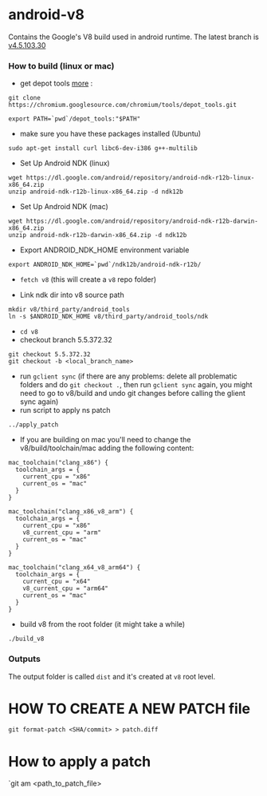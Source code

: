 # android-v8
Contains the Google's V8 build used in android runtime. The latest branch is [v4.5.103.30](https://github.com/NativeScript/android-v8/tree/v4.5.103.30)

### How to build (linux or mac)

* get depot tools [more](https://www.chromium.org/developers/how-tos/install-depot-tools) :
```
git clone https://chromium.googlesource.com/chromium/tools/depot_tools.git

export PATH=`pwd`/depot_tools:"$PATH"
```
* make sure you have these packages installed (Ubuntu)
```
sudo apt-get install curl libc6-dev-i386 g++-multilib
```

* Set Up Android NDK (linux)
```
wget https://dl.google.com/android/repository/android-ndk-r12b-linux-x86_64.zip
unzip android-ndk-r12b-linux-x86_64.zip -d ndk12b
```

* Set Up Android NDK (mac)
```
wget https://dl.google.com/android/repository/android-ndk-r12b-darwin-x86_64.zip
unzip android-ndk-r12b-darwin-x86_64.zip -d ndk12b
```

* Export ANDROID_NDK_HOME environment variable
```
export ANDROID_NDK_HOME=`pwd`/ndk12b/android-ndk-r12b/
```

* `fetch v8` (this will create a `v8` repo folder)

* Link ndk dir into v8 source path
```
mkdir v8/third_party/android_tools
ln -s $ANDROID_NDK_HOME v8/third_party/android_tools/ndk
```
* `cd v8`
* checkout branch 5.5.372.32
```
git checkout 5.5.372.32
git checkout -b <local_branch_name>
```
* run `gclient sync` (if there are any problems: delete all problematic folders and do `git checkout .`, then run `gclient sync` again, you might need to go to v8/build and undo git changes before calling the glient sync again)
* run script to apply ns patch
```
../apply_patch
```
* If you are building on mac you'll need to change the v8/build/toolchain/mac adding the following content:
```
mac_toolchain("clang_x86") {
  toolchain_args = {
    current_cpu = "x86"
    current_os = "mac"
  }
}

mac_toolchain("clang_x86_v8_arm") {
  toolchain_args = {
    current_cpu = "x86"
    v8_current_cpu = "arm"
    current_os = "mac"
  }
}

mac_toolchain("clang_x64_v8_arm64") {
  toolchain_args = {
    current_cpu = "x64"
    v8_current_cpu = "arm64"
    current_os = "mac"
  }
}
```
* build v8 from the root folder (it might take a while)
```
./build_v8
```

### Outputs

The output folder is called `dist` and it's created at `v8` root level.


# HOW TO CREATE A NEW PATCH file

`git format-patch <SHA/commit> > patch.diff`

# How to apply a patch

`git am <path_to_patch_file>
